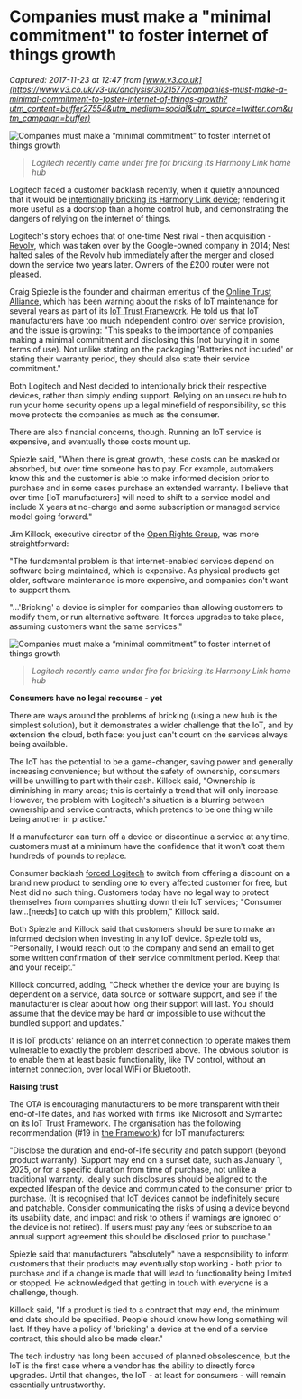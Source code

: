 # Companies must make a "minimal commitment" to foster internet of things growth

_Captured: 2017-11-23 at 12:47 from [www.v3.co.uk](https://www.v3.co.uk/v3-uk/analysis/3021577/companies-must-make-a-minimal-commitment-to-foster-internet-of-things-growth?utm_content=buffer27554&utm_medium=social&utm_source=twitter.com&utm_campaign=buffer)_

![Companies must make a “minimal commitment” to foster internet of things growth](https://www.v3.co.uk/w-images/a57243f0-7813-4c33-ac83-aa99e037b60c/0/iotsmarthome-580x358.jpg)

> _Logitech recently came under fire for bricking its Harmony Link home hub_

Logitech faced a customer backlash recently, when it quietly announced that it would be [intentionally bricking its Harmony Link device](https://www.v3.co.uk/v3-uk/news/3020609/logitech-will-brick-harmony-link-hardware-on-purpose); rendering it more useful as a doorstop than a home control hub, and demonstrating the dangers of relying on the internet of things.

Logitech's story echoes that of one-time Nest rival - then acquisition - [Revolv](https://www.theinquirer.net/inquirer/news/2453441/revolv-users-revolt-as-googles-nest-bricks-smart-home-hub), which was taken over by the Google-owned company in 2014; Nest halted sales of the Revolv hub immediately after the merger and closed down the service two years later. Owners of the £200 router were not pleased.

Craig Spiezle is the founder and chairman emeritus of the [Online Trust Alliance](https://otalliance.org/), which has been warning about the risks of IoT maintenance for several years as part of its [IoT Trust Framework](https://otalliance.org/system/files/files/initiative/documents/iot_trust_framework6-22.pdf). He told us that IoT manufacturers have too much independent control over service provision, and the issue is growing: "This speaks to the importance of companies making a minimal commitment and disclosing this (not burying it in some terms of use). Not unlike stating on the packaging 'Batteries not included' or stating their warranty period, they should also state their service commitment."

Both Logitech and Nest decided to intentionally brick their respective devices, rather than simply ending support. Relying on an unsecure hub to run your home security opens up a legal minefield of responsibility, so this move protects the companies as much as the consumer.

There are also financial concerns, though. Running an IoT service is expensive, and eventually those costs mount up.

Spiezle said, "When there is great growth, these costs can be masked or absorbed, but over time someone has to pay. For example, automakers know this and the customer is able to make informed decision prior to purchase and in some cases purchase an extended warranty. I believe that over time [IoT manufacturers] will need to shift to a service model and include X years at no-charge and some subscription or managed service model going forward."

Jim Killock, executive director of the [Open Rights Group](https://www.openrightsgroup.org/), was more straightforward:

"The fundamental problem is that internet-enabled services depend on software being maintained, which is expensive. As physical products get older, software maintenance is more expensive, and companies don't want to support them.

"...'Bricking' a device is simpler for companies than allowing customers to modify them, or run alternative software. It forces upgrades to take place, assuming customers want the same services."

  
![Companies must make a “minimal commitment” to foster internet of things growth](https://www.v3.co.uk/w-images/a57243f0-7813-4c33-ac83-aa99e037b60c/0/iotsmarthome-580x358.jpg)

> _Logitech recently came under fire for bricking its Harmony Link home hub_

**Consumers have no legal recourse - yet**

There are ways around the problems of bricking (using a new hub is the simplest solution), but it demonstrates a wider challenge that the IoT, and by extension the cloud, both face: you just can't count on the services always being available.

The IoT has the potential to be a game-changer, saving power and generally increasing convenience; but without the safety of ownership, consumers will be unwilling to part with their cash. Killock said, "Ownership is diminishing in many areas; this is certainly a trend that will only increase. However, the problem with Logitech's situation is a blurring between ownership and service contracts, which pretends to be one thing while being another in practice."

If a manufacturer can turn off a device or discontinue a service at any time, customers must at a minimum have the confidence that it won't cost them hundreds of pounds to replace.

Consumer backlash [forced Logitech](https://www.v3.co.uk/v3-uk/news/3020870/logitech-backs-down-on-harmony-link-device-bricking-plan-after-global-outcry) to switch from offering a discount on a brand new product to sending one to every affected customer for free, but Nest did no such thing. Customers today have no legal way to protect themselves from companies shutting down their IoT services; "Consumer law…[needs] to catch up with this problem," Killock said.

Both Spiezle and Killock said that customers should be sure to make an informed decision when investing in any IoT device. Spiezle told us, "Personally, I would reach out to the company and send an email to get some written confirmation of their service commitment period. Keep that and your receipt."

Killock concurred, adding, "Check whether the device your are buying is dependent on a service, data source or software support, and see if the manufacturer is clear about how long their support will last. You should assume that the device may be hard or impossible to use without the bundled support and updates."

It is IoT products' reliance on an internet connection to operate makes them vulnerable to exactly the problem described above. The obvious solution is to enable them at least basic functionality, like TV control, without an internet connection, over local WiFi or Bluetooth.

**Raising trust**

The OTA is encouraging manufacturers to be more transparent with their end-of-life dates, and has worked with firms like Microsoft and Symantec on its IoT Trust Framework. The organisation has the following recommendation (#19 in [the Framework](https://otalliance.org/system/files/files/initiative/documents/iot_trust_framework6-22.pdf)) for IoT manufacturers:

"Disclose the duration and end-of-life security and patch support (beyond product warranty). Support may end on a sunset date, such as January 1, 2025, or for a specific duration from time of purchase, not unlike a traditional warranty. Ideally such disclosures should be aligned to the expected lifespan of the device and communicated to the consumer prior to purchase. (It is recognised that IoT devices cannot be indefinitely secure and patchable. Consider communicating the risks of using a device beyond its usability date, and impact and risk to others if warnings are ignored or the device is not retired). If users must pay any fees or subscribe to an annual support agreement this should be disclosed prior to purchase."

Spiezle said that manufacturers "absolutely" have a responsibility to inform customers that their products may eventually stop working - both prior to purchase and if a change is made that will lead to functionality being limited or stopped. He acknowledged that getting in touch with everyone is a challenge, though.

Killock said, "If a product is tied to a contract that may end, the minimum end date should be specified. People should know how long something will last. If they have a policy of 'bricking' a device at the end of a service contract, this should also be made clear."

The tech industry has long been accused of planned obsolescence, but the IoT is the first case where a vendor has the ability to directly force upgrades. Until that changes, the IoT - at least for consumers - will remain essentially untrustworthy.
